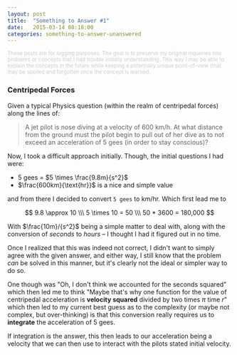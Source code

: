 ```yaml
---
layout: post
title:  "Something to Answer #1"
date:   2015-03-14 08:18:00
categories: something-to-answer-unanswered
---
```


<small style="color:#ccc">These posts are for logging purposes. The goal is to preserve my
original inqueries into problems or concepts that I had trouble initially
understanding. This way I may be able to explain the concepts in the
future while keeping a potentially unique point-of-view (that may be spoiled
and forgotten once the concept is learned.</small>

### Centripedal Forces

Given a typical Physics question (within the realm of centripedal forces)
along the lines of:

> A jet pilot is nose diving at a velocity of 600 km/h. At what distance
> from the ground must the pilot begin to pull out of her dive as to not
> exceed an acceleration of 5 gees (in order to stay conscious)?

Now, I took a difficult approach initially. Though, the initial questions
I had were:
- 5 gees = $5 \times \frac{9.8m}{s^2}$
- $\frac{600km}{\text{hr}}$ is a nice and simple value

and from there I decided to convert `5 gees` to km/hr. Which first lead me
to

$$
  9.8 \approx 10 \\\
  5 \times 10 = 50 \\\
  50 * 3600 = 180,000
$$

With $\frac{10m}/{s^2}$ being a simple matter to deal with, along with
the conversion of *seconds* to *hours* – I thought I had it figured out in
no time.

Once I realized that this was indeed not correct, I didn't want to simply
agree with the given answer, and either way, I still know that the problem
*can* be solved in this manner, but it's clearly not the ideal or simpler
way to do so.

One though was "Oh, I don't think we accounted for the seconds squared"
which then led me to think "Maybe that's why one function for the value
of centripedal acceleration is **velocity squared** divided by two
times $\pi$ time $r$" which then led to my current best guess as to the
complexity (or maybe not complex, but over-thinking) is that this conversion
really requires us to **integrate** the acceleration of 5 gees.

If integration is the answer, this then leads to our acceleration being a
velocity that we can then use to interact with the pilots stated initial
velocity.
